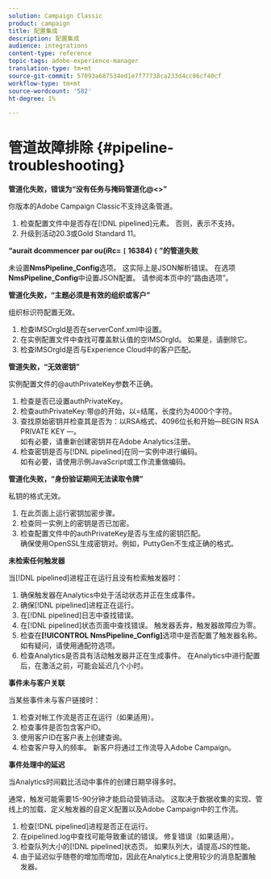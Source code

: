 ```yaml
---
solution: Campaign Classic
product: campaign
title: 配置集成
description: 配置集成
audience: integrations
content-type: reference
topic-tags: adobe-experience-manager
translation-type: tm+mt
source-git-commit: 57093a687534ed1e7f77738ca233d4cc86cf40cf
workflow-type: tm+mt
source-wordcount: '582'
ht-degree: 1%

---
```



# 管道故障排除 {#pipeline-troubleshooting}

**管道化失败，错误为“没有任务与掩码管道化@&lt;>”**

你版本的Adobe Campaign Classic不支持这条管道。

1. 检查配置文件中是否存在[!DNL pipelined]元素。 否则，表示不支持。
1. 升级到活动20.3或Gold Standard 11。

**“aurait dcommencer par ou(iRc= `[` 16384) `{` ”的管道失败**

未设置&#x200B;**NmsPipeline_Config**选项。 这实际上是JSON解析错误。
在选项**NmsPipeline_Config**&#x200B;中设置JSON配置。 请参阅本页中的“路由选项”。

**管道化失败，“主题必须是有效的组织或客户”**

组织标识符配置无效。

1. 检查IMSOrgId是否在serverConf.xml中设置。
1. 在实例配置文件中查找可覆盖默认值的空IMSOrgId。 如果是，请删除它。
1. 检查IMSOrgId是否与Experience Cloud中的客户匹配。

**管道失败，“无效密钥”**

实例配置文件的@authPrivateKey参数不正确。

1. 检查是否已设置authPrivateKey。
1. 检查authPrivateKey:带@的开始，以=结尾，长度约为4000个字符。
1. 查找原始密钥并检查其是否为：以RSA格式、4096位长和开始—BEGIN RSA PRIVATE KEY —。
   <br> 如有必要，请重新创建密钥并在Adobe Analytics注册。
1. 检查密钥是否与[!DNL pipelined]在同一实例中进行编码。 <br>如有必要，请使用示例JavaScript或工作流重做编码。

**管道化失败，“身份验证期间无法读取令牌”**

私钥的格式无效。

1. 在此页面上运行密钥加密步骤。
1. 检查同一实例上的密钥是否已加密。
1. 检查配置文件中的authPrivateKey是否与生成的密钥匹配。 <br>确保使用OpenSSL生成密钥对。例如，PuttyGen不生成正确的格式。

**未检索任何触发器**

当[!DNL pipelined]进程正在运行且没有检索触发器时：

1. 确保触发器在Analytics中处于活动状态并正在生成事件。
1. 确保[!DNL pipelined]进程正在运行。
1. 在[!DNL pipelined]日志中查找错误。
1. 在[!DNL pipelined]状态页面中查找错误。 触发器丢弃，触发器故障应为零。
1. 检查在&#x200B;**[!UICONTROL NmsPipeline_Config]**&#x200B;选项中是否配置了触发器名称。 如有疑问，请使用通配符选项。
1. 检查Analytics是否具有活动触发器并正在生成事件。 在Analytics中进行配置后，在激活之前，可能会延迟几个小时。

**事件未与客户关联**

当某些事件未与客户链接时：

1. 检查对帐工作流是否正在运行（如果适用）。
1. 检查事件是否包含客户ID。
1. 使用客户ID在客户表上创建查询。
1. 检查客户导入的频率。 新客户将通过工作流导入Adobe Campaign。

**事件处理中的延迟**

当Analytics时间戳比活动中事件的创建日期早得多时。

通常，触发可能需要15-90分钟才能启动营销活动。 这取决于数据收集的实现、管线上的加载、定义触发器的自定义配置以及Adobe Campaign中的工作流。

1. 检查[!DNL pipelined]进程是否正在运行。
1. 在pipelined.log中查找可能导致重试的错误。 修复错误（如果适用）。
1. 检查队列大小的[!DNL pipelined]状态页。 如果队列大，请提高JS的性能。
1. 由于延迟似乎随卷的增加而增加，因此在Analytics上使用较少的消息配置触发器。
